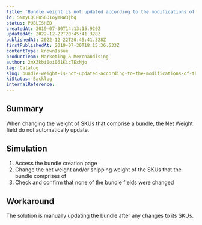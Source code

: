 ```yaml
---
title: 'Bundle weight is not updated according to the modifications of the SKU that comprise it'
id: 5NmyLQCFnS6D1oymRW3jbq
status: PUBLISHED
createdAt: 2019-07-30T14:13:15.920Z
updatedAt: 2022-12-22T20:45:41.328Z
publishedAt: 2022-12-22T20:45:41.328Z
firstPublishedAt: 2019-07-30T18:15:36.633Z
contentType: knownIssue
productTeam: Marketing & Merchandising
author: 2mXZkbi0oi061KicTExNjo
tag: Catalog
slug: bundle-weight-is-not-updated-according-to-the-modifications-of-the-sku-that-comprise-it
kiStatus: Backlog
internalReference: 
---
```


## Summary

When changing the weight of SKUs that comprise a bundle, the Net Weight field do not automatically update.

## Simulation

1. Access the bundle creation page
2. Change the net weight and/or shipping weight of the SKUs that the bundle comprises of
3. Check and confirm that none of the bundle fields were changed


## Workaround

The solution is manually updating the bundle after any changes to its SKUs.

